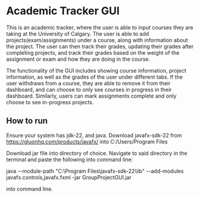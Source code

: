 # Academic Tracker GUI

This is an academic tracker, where the user is able to input courses they
are taking at the University of Calgary. The user is able to add projects(exam/assignments)
under a course, along with information about the project. The user can then
track their grades, updating their grades after completing projects, and track their grades
based on the weight of the assignment or exam  and how they are doing in the course.

The functionality of the GUI includes showing course information, project information,
as well as the grades of the user under different tabs. If the user withdraws from a course,
they are able to remove it from their dashboard, and can choose to only see courses
in progress in their dashboard. Similarly, users can mark assignments complete and
only choose to see in-progress projects.

## How to run

Ensure your system has jdk-22, and java.
Download javafx-sdk-22 from https://gluonhq.com/products/javafx/ into C:/Users/Program Files

Download jar file into directory of choice. Navigate to said directory in the terminal and paste the following into command line:

java --module-path "C:\Program Files\javafx-sdk-22\lib" --add-modules javafx.controls,javafx.fxml -jar GroupProjectGUI.jar

into command line.
